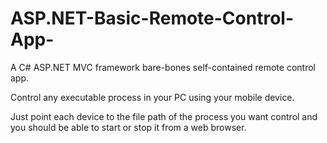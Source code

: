 # ASP.NET-Basic-Remote-Control-App-
A C# ASP.NET MVC framework bare-bones self-contained remote control app.

Control any executable process in your PC using your mobile device.

Just point each device to the file path of the process you want control and you should be able to start or stop it from a web browser.   
